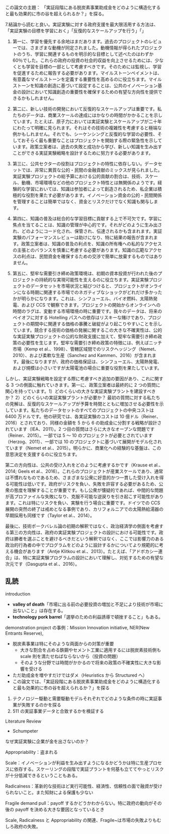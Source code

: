 この論文の主題：
「実証段階にある脱炭素事業助成金をどのように構造化すると最も効果的に市の谷を超えられるか？」を探る。

7.結論から読むと良い。実証実験に対する政府支援を最大限活用する方法は、「実証実験の目標を学習におく」「反復的なスケールアップを行う」「」

1.  第一に、学習を優先する余地はまだあります。過去のプロジェクトのレビューでは、さまざまな動機が同定されました。動機情報が得られたプロジェクトのうち、学習に関連するものを明示的な目標として述べたのはわずか 60％でした。これらの政府の投資の社会的収益を向上させるためには、少なくとも学習を目標の一部として考慮すべきです。そのためには監視し、学習を促進するために報告する必要があります。マイルストーンペイメントは、有意義なマイルストーンを定義する重要性を高めるのに役立ちます。マイルストーンを知識の創造に基づいて設定することは、公共のイノベーション基金の設計において知識創造の重要性を確保するための有望な方向性を提供できるかもしれません。

1.  第二に、新しい技術の開発において反復的なスケールアップは重要です。私たちのデータは、商業スケールの達成にはかなりの時間がかかることを示しています。たとえば、原子力においては実証実験とスケールアップが二十年にわたって明確に見られます。それはその技術の複雑性を考慮すると極端な例かもしれません。それでも、シーケンシングと反復的な学習の必要性、そしておそらく最も重要なことはプロジェクトを開始する際の緊急性を示しています。政策立案者は、過去の失敗と成功から学び、新しい知識を生み出すことができる実証実験戦略を設計するために努力する必要があります。

1.  第三に、公共セクターの役割はプロジェクトの特性に依存しない。データセットでは、非常に異質な公的・民間の金融貢献のミックスが見られました。実証実験プロジェクトの総予算における公的貢献の割合は、技術、スケール、動機、市場環境などの他のプロジェクト特性とは無関係のようです。経験的な学習においては、知識は参加者によって創造されるため、私企業は積極的な役割を果たす必要があります。イノベーション資金の公的・民間関係を管理することは簡単ではなく、資金とリスクだけでなく知識も関与します。

1.  第四に、知識の普及は総合的な学習目標に貢献する上で不可欠です。学習に焦点を当てることは、知識の管理が中心的です。それがどのように生み出され、どのようにコード化され、保管され、伝達されるかも含まれます。実証実験のパフォーマンスレビューは助けになり、特に結果の報告が含まれます。政策立案者は、知識の普及の利点を、知識の所有権への私的なアクセスの主張とのバランスを慎重に考慮する必要があります。知識の広範なアクセスの利点は、民間資金を確保するための交渉で簡単に放棄するものではありません。

1.  第五に、堅牢な需要引き締め政策環境は、初期の資本投資が行われた後のプロジェクトの持続的な実現可能性を支えるのに役立ちます。実証実験プロジェクトのデータセットを市場状況と結びつけると、プロジェクトがオンラインになる時期に関連する市場でのネガティブなショックがどれだけ多かったかが明らかになります。これは、シンフューエル、バイオ燃料、太陽熱発電、および CCS で観察できます。プロジェクトの開始からオンラインへの時間のラグは、変動する市場環境の時に重要です。我々のデータは、将来のペイオフに対する Hotelling パスへの依存はリスキーな賭けであり、プロジェクトの期間中に関連する価格の暴騰と破綻がより起こりやすいことを示しています。競合する技術の価格の発展に関するこの大きな不確実性は、公的な実証実験プロジェクトの公的な財政支援に加えて、堅牢な需要引き締め政策の必要性を生じます。堅牢な需要引き締め政策の特徴には、例えばニッチ市場（Kemp et al.、1998）、管轄区域間でのリスクヘッジング（Nemet、2010）、および柔軟な生産（Sanchez and Kammen、2016）が含まれます。最後になりますが、政府の価格保証は、シンフューエル、太陽熱発電、および規模は小さいですが太陽電池の場合に重要な役割を果たしています。

しかし、実証実験戦略を設定する際に考慮すべき追加の要因があり、これに関する 3 つの側面に触れていきます。第一に、政策立案者は最終的に 2 つの質問に関心を持っています。1）どのくらいの大きな実証実験プラントを建設すべきか？ 2）どのくらいの実証実験プラントが必要か？ 最初の質問に対する私たちの見解は、反復的なスケールアップが予算を時間とともに増加させる必要性を示しています。私たちのデータセットのすべてのプロジェクトの中央コストは 6400 万ドルです。他の研究では、各実証実験のコストは 10 億ドル（Reiner、2016）とされており、同様の金額を 5 から 6 の助成金に分割する戦略が設計されています（IEA、2011）。2 つ目の質問はさらに大きなオープンな問題です（Reiner、2015）。一部では 5 ～ 10 のプロジェクトが必要とされています（Herzog、2011）、一部では 10 のプロジェクトに基づいて展開がモデル化されています（Nemet et al.、2015）。明らかに、商業化への経験的な基盤は、この意思決定を支援するのに役立ちます。

第二の方向性は、公共の受け入れをどのように考慮するかです（Krause et al.、2014; Geels et al.、2016）。これらのプロジェクトが産業スケールであり、通常は不慣れなものであるため、さまざまな公衆に好意的かつ一貫した受け入れを得る可能性は低いです。政府がリスクを負い、失敗を許容する必要があるため、公衆の態度を理解することが重要です。もし公衆が懐疑的であれば、中間的な問題が高プロファイルな失敗になり、克服不可能な逆戻りを引き起こす可能性があります。これは特にリスクを負い、実験を行う場合に重要です。ドイツでの CCS 展開の突然の終了は戒めとなる事例であり、カリフォルニアでの太陽熱給湯器の早期採用も同様です（Taylor et al.、2014）。

最後に、技術ポークバレル論の初期の解釈ではなく、政治経済学の側面を考慮する第三の方向性は、政府の実証実験プロジェクトの設計における可能性です。政府は勝者を選ぶことを避けるべきだという解釈ではなく、ここでは影響力のある政治的行為者の中でプログラムをどのように設計するかについてより規範的に考える機会があります（Antje Klitkou et al.、2013）。たとえば、「アドボカシー連合」は、特に実証実験プログラムの設計において理解し、対処するための有望な次元です（Dasgupta et al.、2016）。

## 乱読

introduction

- **valley of death**「市場に出る前の必要投資の増加と不足により技術が市場に出ないこと」は存在する。
- **technology pork barrel**「選挙のための利益誘導で頓挫すること」もある。

demonstration project の事例：Mission Innovation initiative, NER(New Entrants Reserve),

- 脱炭素事業は特にそのような両面からの対策が重要
  - 大きな割合を占める鉄鋼やセメント工業に適用するには脱炭素技術側も scale 則を満たせねばならないから（投資の問題）
  - そのような分野では時間がかかるので将来の政策の不確実性に大きな影響を受ける
- ただ助成金を増やすだけではダメ（Heuristics から Structured へ）
- この論文では、「実証段階にある脱炭素事業助成金をどのように構造化すると最も効果的に市の谷を超えられるか？」を探る

1. テクノロジー駆動と需要駆動モデルそれぞれでどのような条件の時に実証事業が失敗するのかを探る
2. 511 の実証事業データと合致するかを検証する

Literature Review

- Schumpeter

なぜ実証実験に企業が金を出さないのか？

Appropriability：盗まれる

Scale：イノベーションが利益を生み出すようになるかどうかは特に生産プロセスに依存する。スケーリングの段階で実証プラントを何基も立ててやっとリスクが十分低減できるということもある。

Radicalness：革新的な技術ほど実行可能性、経済性、信頼性の面で融資が受けられないこと。また知財による保護も少ない

Fragile demand pull：payoff するかどうかわからない。特に政府の動向がその後の payoff を決める大きな要因となっているとき

Scale, Radicalness と Appropriability の関連、Fragile~は市場の失敗よりもむしろ政府の失敗。
